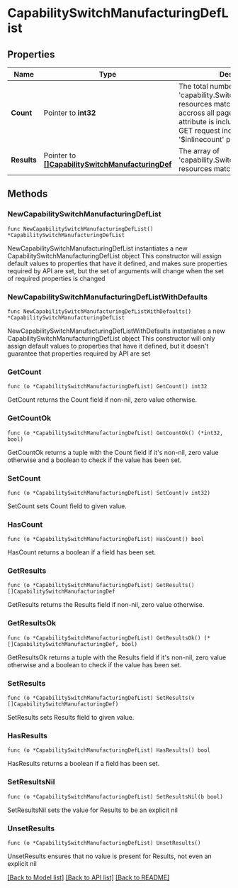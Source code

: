 # CapabilitySwitchManufacturingDefList

## Properties

Name | Type | Description | Notes
------------ | ------------- | ------------- | -------------
**Count** | Pointer to **int32** | The total number of &#39;capability.SwitchManufacturingDef&#39; resources matching the request, accross all pages. The &#39;Count&#39; attribute is included when the HTTP GET request includes the &#39;$inlinecount&#39; parameter. | [optional] 
**Results** | Pointer to [**[]CapabilitySwitchManufacturingDef**](capability.SwitchManufacturingDef.md) | The array of &#39;capability.SwitchManufacturingDef&#39; resources matching the request. | [optional] 

## Methods

### NewCapabilitySwitchManufacturingDefList

`func NewCapabilitySwitchManufacturingDefList() *CapabilitySwitchManufacturingDefList`

NewCapabilitySwitchManufacturingDefList instantiates a new CapabilitySwitchManufacturingDefList object
This constructor will assign default values to properties that have it defined,
and makes sure properties required by API are set, but the set of arguments
will change when the set of required properties is changed

### NewCapabilitySwitchManufacturingDefListWithDefaults

`func NewCapabilitySwitchManufacturingDefListWithDefaults() *CapabilitySwitchManufacturingDefList`

NewCapabilitySwitchManufacturingDefListWithDefaults instantiates a new CapabilitySwitchManufacturingDefList object
This constructor will only assign default values to properties that have it defined,
but it doesn't guarantee that properties required by API are set

### GetCount

`func (o *CapabilitySwitchManufacturingDefList) GetCount() int32`

GetCount returns the Count field if non-nil, zero value otherwise.

### GetCountOk

`func (o *CapabilitySwitchManufacturingDefList) GetCountOk() (*int32, bool)`

GetCountOk returns a tuple with the Count field if it's non-nil, zero value otherwise
and a boolean to check if the value has been set.

### SetCount

`func (o *CapabilitySwitchManufacturingDefList) SetCount(v int32)`

SetCount sets Count field to given value.

### HasCount

`func (o *CapabilitySwitchManufacturingDefList) HasCount() bool`

HasCount returns a boolean if a field has been set.

### GetResults

`func (o *CapabilitySwitchManufacturingDefList) GetResults() []CapabilitySwitchManufacturingDef`

GetResults returns the Results field if non-nil, zero value otherwise.

### GetResultsOk

`func (o *CapabilitySwitchManufacturingDefList) GetResultsOk() (*[]CapabilitySwitchManufacturingDef, bool)`

GetResultsOk returns a tuple with the Results field if it's non-nil, zero value otherwise
and a boolean to check if the value has been set.

### SetResults

`func (o *CapabilitySwitchManufacturingDefList) SetResults(v []CapabilitySwitchManufacturingDef)`

SetResults sets Results field to given value.

### HasResults

`func (o *CapabilitySwitchManufacturingDefList) HasResults() bool`

HasResults returns a boolean if a field has been set.

### SetResultsNil

`func (o *CapabilitySwitchManufacturingDefList) SetResultsNil(b bool)`

 SetResultsNil sets the value for Results to be an explicit nil

### UnsetResults
`func (o *CapabilitySwitchManufacturingDefList) UnsetResults()`

UnsetResults ensures that no value is present for Results, not even an explicit nil

[[Back to Model list]](../README.md#documentation-for-models) [[Back to API list]](../README.md#documentation-for-api-endpoints) [[Back to README]](../README.md)


